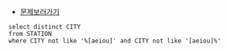 * [문제보러가기](https://www.hackerrank.com/challenges/weather-observation-station-12/problem?h_r=next-challenge&h_v=zen)
```
select distinct CITY
from STATION
where CITY not like '%[aeiou]' and CITY not like '[aeiou]%'
```
